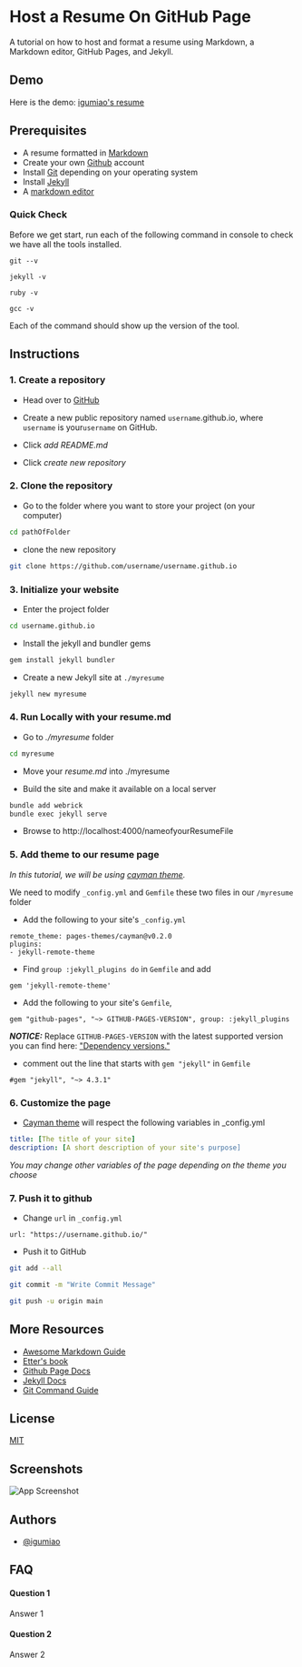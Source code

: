 
# Host a Resume On GitHub Page

A tutorial on how to host and format a resume using Markdown, 
a Markdown editor, GitHub Pages, and Jekyll.



## Demo

Here is the demo: [igumiao's resume](igumiao.github.io/myresume/resume)



## Prerequisites

- A resume formatted in [Markdown][markdownlink]
- Create your own [Github][githublink] account
- Install [Git][gitdownload] depending on your operating system
- Install [Jekyll][jekyllinstall]  
- A [markdown editor](https://www.shopify.com/partners/blog/10-of-the-best-markdown-editors)

### Quick Check
Before we get start, run each of the following command in console to check we have all the tools installed.
```
git --v
```
```
jekyll -v 
```
```
ruby -v 
```
```
gcc -v 
```
Each of the command should show up the version of the tool.

## Instructions

### 1. Create a repository
  - Head over to [GitHub][githublink] 

  - Create a new public repository named `username`.github.io, where `username` is your`username` on GitHub.
  
  - Click *add README.md* 

  - Click *create new repository*

### 2. Clone the repository
-  Go to the folder  where you want to store your project (on your computer)

```bash
cd pathOfFolder
```

- clone the new repository 
```bash
git clone https://github.com/username/username.github.io
```

### 3. Initialize your website
 
- Enter the project folder 
```bash
cd username.github.io
```
- Install the jekyll and bundler gems
```bash
gem install jekyll bundler
```
- Create a new Jekyll site at `./myresume`
```bash
jekyll new myresume
```

### 4. Run Locally with your resume.md

- Go to *./myresume* folder
```bash
cd myresume
```
- Move your *resume.md* into ./myresume

- Build the site and make it available on a local server
```bash
bundle add webrick
bundle exec jekyll serve
```
- Browse to http://localhost:4000/nameofyourResumeFile

### 5.  Add theme to our resume page
*In this tutorial, we will be using  [cayman theme][Caymanlink].*

We need to modify `_config.yml` and `Gemfile` these two files in our `/myresume` folder
- Add the following to your site's `_config.yml`
```
remote_theme: pages-themes/cayman@v0.2.0
plugins:
- jekyll-remote-theme 
```
- Find `group :jekyll_plugins do` in `Gemfile` and add 
```
gem 'jekyll-remote-theme'
```
- Add the following to your site's `Gemfile`,  
```
gem "github-pages", "~> GITHUB-PAGES-VERSION", group: :jekyll_plugins
```
*__NOTICE:__*
Replace `GITHUB-PAGES-VERSION` with the latest supported version you can find here: ["Dependency versions."](https://pages.github.com/versions/)
- comment out the line that starts with `gem "jekyll"` in `Gemfile`
``` 
#gem "jekyll", "~> 4.3.1"
```

### 6. Customize the page

- [Cayman theme][Caymanlink] will respect the following variables in _config.yml
```yml
title: [The title of your site]
description: [A short description of your site's purpose]
```
*You may change other variables of the page depending on the theme you choose*
### 7. Push it to github

- Change `url` in `_config.yml`
```
url: "https://username.github.io/" 
```
- Push it to GitHub
```bash
git add --all

git commit -m "Write Commit Message"

git push -u origin main
```


[markdownlink]:<https://www.markdownguide.org/basic-syntax/#links>
[githublink]: <https://github.com/>
[gitdownload]: <https://git-scm.com/downloads>
[jekyllinstall]: <https://jekyllrb.com/docs/installation/>
[Caymanlink]:<https://github.com/pages-themes/cayman>
## More Resources

 - [Awesome Markdown Guide](https://www.markdownguide.org/basic-syntax/#links)
 - [Etter's book](https://github.com/matiassingers/awesome-readme)
 - [Github Page Docs](https://docs.github.com/en/pages/setting-up-a-github-pages-site-with-jekyll)
 - [Jekyll Docs](https://jekyllrb.com/docs/)
 - [Git Command Guide](https://www.freecodecamp.org/news/10-important-git-commands-that-every-developer-should-know/)
 

## License

[MIT](https://choosealicense.com/licenses/mit/)


## Screenshots

![App Screenshot](https://via.placeholder.com/468x300?text=App+Screenshot+Here)


## Authors

- [@igumiao](https://www.github.com/igumiao)


## FAQ

#### Question 1

Answer 1

#### Question 2

Answer 2

